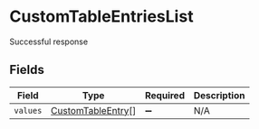 # CustomTableEntriesList

Successful response


## Fields

| Field                                                         | Type                                                          | Required                                                      | Description                                                   |
| ------------------------------------------------------------- | ------------------------------------------------------------- | ------------------------------------------------------------- | ------------------------------------------------------------- |
| `values`                                                      | [CustomTableEntry](../../models/shared/customtableentry.md)[] | :heavy_minus_sign:                                            | N/A                                                           |